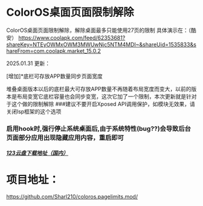 # ColorOS桌面页面限制解除
ColorOS桌面页面限制解除，解除桌面最多只能使用27页的限制
具体演示在：（酷安）
https://www.coolapk.com/feed/62353681?shareKey=NTEyOWMxOWM3MWUwNjc5NTM4MDI~&shareUid=1535833&shareFrom=com.coolapk.market_15.0.2

2025.01.31 更新：

[增加]*底栏可存放APP数量同步页面宽度

堆叠桌面版本以后的底栏最大可存放APP数量不再随着布局宽度而变大，以前的版本是布局变宽它底栏容量也会同步变宽，这次它加了一个限制，本次更新就是针对于这个做的限制解除
###建议不要开启Xposed API调用保护，如模块无效果，请关闭lsp框架的这个选项
### 启用hook时,强行停止系统桌面后,由于系统特性(bug??)会导致后台页面部分应用出现隐藏应用内容，重启即可

#####  <a href="https://www.123865.com/s/nQyRVv-uf60h">123云盘下载地址（国内）</a>

# 项目地址：
  <a href="https://github.com/Sharl210/coloros.pagelimits.mod/">
https://github.com/Sharl210/coloros.pagelimits.mod/
</a>
